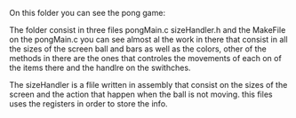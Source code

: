 On this folder you can see the pong game:

The folder consist in three files pongMain.c sizeHandler.h and the MakeFile
on the pongMain.c you can see almost al the work in there that consist in all
the sizes of the screen ball and bars as well as the colors, other of the methods in there
are the ones that controles the movements of each on of the items there and the handlre on the swithches.

The sizeHandler is a flile written in assembly that consist on the sizes of the screen and the action that
happen when the ball is not moving. this files uses the registers in order to store the info.

